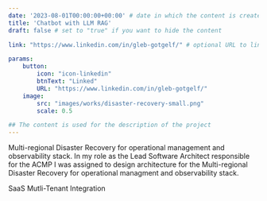 ```yaml
---
date: '2023-08-01T00:00:00+00:00' # date in which the content is created - defaults to "today"
title: 'Chatbot with LLM RAG'
draft: false # set to "true" if you want to hide the content 

link: "https://www.linkedin.com/in/gleb-gotgelf/" # optional URL to link the logo to

params:
    button:
        icon: "icon-linkedin"
        btnText: "Linked"
        URL: "https://www.linkedin.com/in/gleb-gotgelf/"
    image:
        src: "images/works/disaster-recovery-small.png"
        scale: 0.5

## The content is used for the description of the project
---
```


Multi-regional Disaster Recovery for operational management and observability stack.
In my role as the Lead Software Architect responsible for the ACMP I was assigned to design architecture for the Multi-regional Disaster Recovery for operational managment and observability stack.

SaaS Mutli-Tenant Integration